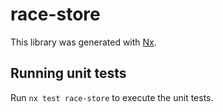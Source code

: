 # race-store

This library was generated with [Nx](https://nx.dev).

## Running unit tests

Run `nx test race-store` to execute the unit tests.
